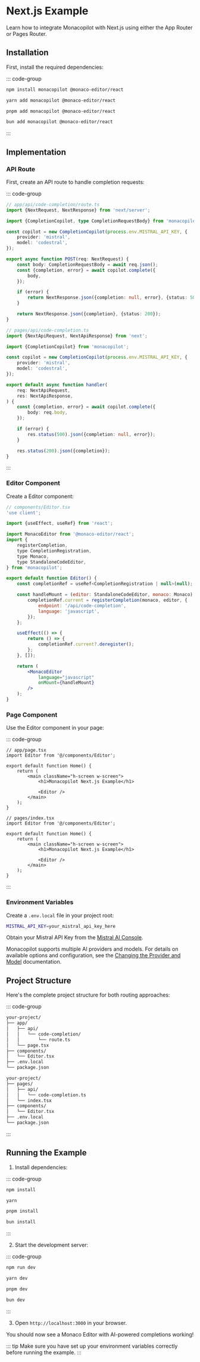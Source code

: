 # Next.js Example

Learn how to integrate Monacopilot with Next.js using either the App Router or Pages Router.

## Installation

First, install the required dependencies:

::: code-group

```bash [npm]
npm install monacopilot @monaco-editor/react
```

```bash [yarn]
yarn add monacopilot @monaco-editor/react
```

```bash [pnpm]
pnpm add monacopilot @monaco-editor/react
```

```bash [bun]
bun add monacopilot @monaco-editor/react
```

:::

## Implementation

### API Route

First, create an API route to handle completion requests:

::: code-group

```ts [App Router]
// app/api/code-completion/route.ts
import {NextRequest, NextResponse} from 'next/server';

import {CompletionCopilot, type CompletionRequestBody} from 'monacopilot';

const copilot = new CompletionCopilot(process.env.MISTRAL_API_KEY, {
    provider: 'mistral',
    model: 'codestral',
});

export async function POST(req: NextRequest) {
    const body: CompletionRequestBody = await req.json();
    const {completion, error} = await copilot.complete({
        body,
    });

    if (error) {
        return NextResponse.json({completion: null, error}, {status: 500});
    }

    return NextResponse.json({completion}, {status: 200});
}
```

```ts [Pages Router]
// pages/api/code-completion.ts
import {NextApiRequest, NextApiResponse} from 'next';

import {CompletionCopilot} from 'monacopilot';

const copilot = new CompletionCopilot(process.env.MISTRAL_API_KEY, {
    provider: 'mistral',
    model: 'codestral',
});

export default async function handler(
    req: NextApiRequest,
    res: NextApiResponse,
) {
    const {completion, error} = await copilot.complete({
        body: req.body,
    });

    if (error) {
        res.status(500).json({completion: null, error});
    }

    res.status(200).json({completion});
}
```

:::

### Editor Component

Create a Editor component:

```jsx
// components/Editor.tsx
'use client';

import {useEffect, useRef} from 'react';

import MonacoEditor from '@monaco-editor/react';
import {
    registerCompletion,
    type CompletionRegistration,
    type Monaco,
    type StandaloneCodeEditor,
} from 'monacopilot';

export default function Editor() {
    const completionRef = useRef<CompletionRegistration | null>(null);

    const handleMount = (editor: StandaloneCodeEditor, monaco: Monaco) => {
        completionRef.current = registerCompletion(monaco, editor, {
            endpoint: '/api/code-completion',
            language: 'javascript',
        });
    };

    useEffect(() => {
        return () => {
            completionRef.current?.deregister();
        };
    }, []);

    return (
        <MonacoEditor
            language="javascript"
            onMount={handleMount}
        />
    );
}
```

### Page Component

Use the Editor component in your page:

::: code-group

```tsx [App Router]
// app/page.tsx
import Editor from '@/components/Editor';

export default function Home() {
    return (
        <main className="h-screen w-screen">
            <h1>Monacopilot Next.js Example</h1>

            <Editor />
        </main>
    );
}
```

```tsx [Pages Router]
// pages/index.tsx
import Editor from '@/components/Editor';

export default function Home() {
    return (
        <main className="h-screen w-screen">
            <h1>Monacopilot Next.js Example</h1>

            <Editor />
        </main>
    );
}
```

:::

### Environment Variables

Create a `.env.local` file in your project root:

```bash
MISTRAL_API_KEY=your_mistral_api_key_here
```

Obtain your Mistral API Key from the [Mistral AI Console](https://console.mistral.ai/api-keys).

Monacopilot supports multiple AI providers and models. For details on available options and configuration, see the [Changing the Provider and Model](/configuration/copilot-options#changing-the-provider-and-model) documentation.

## Project Structure

Here's the complete project structure for both routing approaches:

::: code-group

```txt [App Router]
your-project/
├── app/
│   ├── api/
│   │   └── code-completion/
│   │       └── route.ts
│   └── page.tsx
├── components/
│   └── Editor.tsx
├── .env.local
└── package.json
```

```txt [Pages Router]
your-project/
├── pages/
│   ├── api/
│   │   └── code-completion.ts
│   └── index.tsx
├── components/
│   └── Editor.tsx
├── .env.local
└── package.json
```

:::

## Running the Example

1. Install dependencies:

::: code-group

```bash [npm]
npm install
```

```bash [yarn]
yarn
```

```bash [pnpm]
pnpm install
```

```bash [bun]
bun install
```

:::

2. Start the development server:

::: code-group

```bash [npm]
npm run dev
```

```bash [yarn]
yarn dev
```

```bash [pnpm]
pnpm dev
```

```bash [bun]
bun dev
```

:::

3. Open `http://localhost:3000` in your browser.

You should now see a Monaco Editor with AI-powered completions working!

::: tip
Make sure you have set up your environment variables correctly before running the example.
:::
